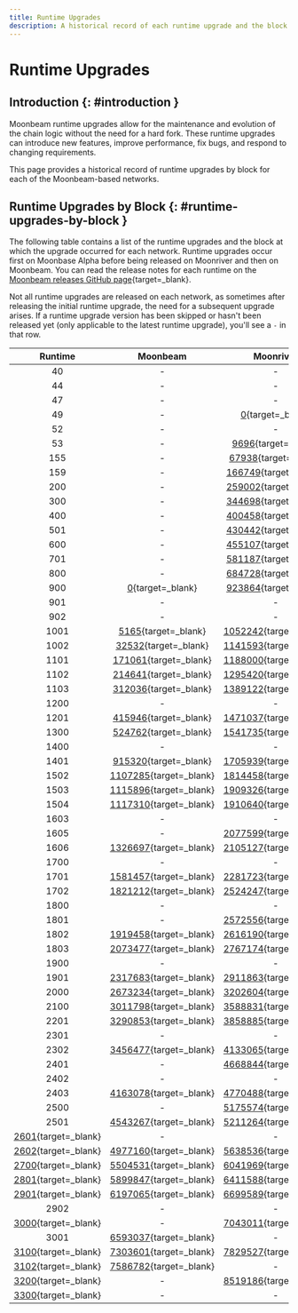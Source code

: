 ```yaml
---
title: Runtime Upgrades
description: A historical record of each runtime upgrade and the block at which the runtime was executed for Moonbeam, Moonriver, and the Moonbase Alpha TestNet.
---
```


# Runtime Upgrades

## Introduction {: #introduction }

Moonbeam runtime upgrades allow for the maintenance and evolution of the chain logic without the need for a hard fork. These runtime upgrades can introduce new features, improve performance, fix bugs, and respond to changing requirements.

This page provides a historical record of runtime upgrades by block for each of the Moonbeam-based networks.

## Runtime Upgrades by Block {: #runtime-upgrades-by-block }

The following table contains a list of the runtime upgrades and the block at which the upgrade occurred for each network. Runtime upgrades occur first on Moonbase Alpha before being released on Moonriver and then on Moonbeam. You can read the release notes for each runtime on the [Moonbeam releases GitHub page](https://github.com/moonbeam-foundation/moonbeam/releases){target=\_blank}.

Not all runtime upgrades are released on each network, as sometimes after releasing the initial runtime upgrade, the need for a subsequent upgrade arises. If a runtime upgrade version has been skipped or hasn't been released yet (only applicable to the latest runtime upgrade), you'll see a `-` in that row.

|                                         Runtime                                          |                               Moonbeam                               |                               Moonriver                               |                            Moonbase Alpha                            |
|:----------------------------------------------------------------------------------------:|:--------------------------------------------------------------------:|:---------------------------------------------------------------------:|:--------------------------------------------------------------------:|
|                                            40                                            |                                  -                                   |                                   -                                   |       [0](https://moonbase.subscan.io/block/0){target=\_blank}       |
|                                            44                                            |                                  -                                   |                                   -                                   |  [142863](https://moonbase.subscan.io/block/142863){target=\_blank}  |
|                                            47                                            |                                  -                                   |                                   -                                   |  [209144](https://moonbase.subscan.io/block/209144){target=\_blank}  |
|                                            49                                            |                                  -                                   |       [0](https://moonriver.subscan.io/block/0){target=\_blank}       |                                  -                                   |
|                                            52                                            |                                  -                                   |                                   -                                   |  [238827](https://moonbase.subscan.io/block/238827){target=\_blank}  |
|                                            53                                            |                                  -                                   |    [9696](https://moonriver.subscan.io/block/9696){target=\_blank}    |                                  -                                   |
|                                           155                                            |                                  -                                   |   [67938](https://moonriver.subscan.io/block/67938){target=\_blank}   |  [278703](https://moonbase.subscan.io/block/278703){target=\_blank}  |
|                                           159                                            |                                  -                                   |  [166749](https://moonriver.subscan.io/block/166749){target=\_blank}  |  [383465](https://moonbase.subscan.io/block/383465){target=\_blank}  |
|                                           200                                            |                                  -                                   |  [259002](https://moonriver.subscan.io/block/259002){target=\_blank}  |  [457614](https://moonbase.subscan.io/block/457614){target=\_blank}  |
|                                           300                                            |                                  -                                   |  [344698](https://moonriver.subscan.io/block/344698){target=\_blank}  |  [485543](https://moonbase.subscan.io/block/485543){target=\_blank}  |
|                                           400                                            |                                  -                                   |  [400458](https://moonriver.subscan.io/block/400458){target=\_blank}  |  [610935](https://moonbase.subscan.io/block/610935){target=\_blank}  |
|                                           501                                            |                                  -                                   |  [430442](https://moonriver.subscan.io/block/430442){target=\_blank}  |  [653692](https://moonbase.subscan.io/block/653692){target=\_blank}  |
|                                           600                                            |                                  -                                   |  [455107](https://moonriver.subscan.io/block/455107){target=\_blank}  |  [675176](https://moonbase.subscan.io/block/675176){target=\_blank}  |
|                                           701                                            |                                  -                                   |  [581187](https://moonriver.subscan.io/block/581187){target=\_blank}  |  [797200](https://moonbase.subscan.io/block/797200){target=\_blank}  |
|                                           800                                            |                                  -                                   |  [684728](https://moonriver.subscan.io/block/684728){target=\_blank}  |  [915684](https://moonbase.subscan.io/block/915684){target=\_blank}  |
|                                           900                                            |       [0](https://moonbeam.subscan.io/block/0){target=\_blank}       |  [923864](https://moonriver.subscan.io/block/923864){target=\_blank}  | [1075626](https://moonbase.subscan.io/block/1075626){target=\_blank} |
|                                           901                                            |                                  -                                   |                                   -                                   | [1130271](https://moonbase.subscan.io/block/1130271){target=\_blank} |
|                                           902                                            |                                  -                                   |                                   -                                   | [1175311](https://moonbase.subscan.io/block/1175311){target=\_blank} |
|                                           1001                                           |    [5165](https://moonbeam.subscan.io/block/5165){target=\_blank}    | [1052242](https://moonriver.subscan.io/block/1052242){target=\_blank} | [1285916](https://moonbase.subscan.io/block/1285916){target=\_blank} |
|                                           1002                                           |   [32532](https://moonbeam.subscan.io/block/32532){target=\_blank}   | [1141593](https://moonriver.subscan.io/block/1141593){target=\_blank} | [1396972](https://moonbase.subscan.io/block/1396972){target=\_blank} |
|                                           1101                                           |  [171061](https://moonbeam.subscan.io/block/171061){target=\_blank}  | [1188000](https://moonriver.subscan.io/block/1188000){target=\_blank} | [1426319](https://moonbase.subscan.io/block/1426319){target=\_blank} |
|                                           1102                                           |  [214641](https://moonbeam.subscan.io/block/214641){target=\_blank}  | [1295420](https://moonriver.subscan.io/block/1295420){target=\_blank} | [1517440](https://moonbase.subscan.io/block/1517440){target=\_blank} |
|                                           1103                                           |  [312036](https://moonbeam.subscan.io/block/312036){target=\_blank}  | [1389122](https://moonriver.subscan.io/block/1389122){target=\_blank} | [1591913](https://moonbase.subscan.io/block/1591913){target=\_blank} |
|                                           1200                                           |                                  -                                   |                                   -                                   | [1648994](https://moonbase.subscan.io/block/1648994){target=\_blank} |
|                                           1201                                           |  [415946](https://moonbeam.subscan.io/block/415946){target=\_blank}  | [1471037](https://moonriver.subscan.io/block/1471037){target=\_blank} | [1679619](https://moonbase.subscan.io/block/1679619){target=\_blank} |
|                                           1300                                           |  [524762](https://moonbeam.subscan.io/block/524762){target=\_blank}  | [1541735](https://moonriver.subscan.io/block/1541735){target=\_blank} | [1761128](https://moonbase.subscan.io/block/1761128){target=\_blank} |
|                                           1400                                           |                                  -                                   |                                   -                                   | [1962557](https://moonbase.subscan.io/block/1962557){target=\_blank} |
|                                           1401                                           |  [915320](https://moonbeam.subscan.io/block/915320){target=\_blank}  | [1705939](https://moonriver.subscan.io/block/1705939){target=\_blank} | [1967358](https://moonbase.subscan.io/block/1967358){target=\_blank} |
|                                           1502                                           | [1107285](https://moonbeam.subscan.io/block/1107285){target=\_blank} | [1814458](https://moonriver.subscan.io/block/1814458){target=\_blank} | [2112058](https://moonbase.subscan.io/block/2112058){target=\_blank} |
|                                           1503                                           | [1115896](https://moonbeam.subscan.io/block/1115896){target=\_blank} | [1909326](https://moonriver.subscan.io/block/1909326){target=\_blank} | [2220736](https://moonbase.subscan.io/block/2220736){target=\_blank} |
|                                           1504                                           | [1117310](https://moonbeam.subscan.io/block/1117310){target=\_blank} | [1910640](https://moonriver.subscan.io/block/1910640){target=\_blank} | [2221773](https://moonbase.subscan.io/block/2221773){target=\_blank} |
|                                           1603                                           |                                  -                                   |                                   -                                   | [2285347](https://moonbase.subscan.io/block/2285347){target=\_blank} |
|                                           1605                                           |                                  -                                   | [2077599](https://moonriver.subscan.io/block/2077599){target=\_blank} | [2318567](https://moonbase.subscan.io/block/2318567){target=\_blank} |
|                                           1606                                           | [1326697](https://moonbeam.subscan.io/block/1326697){target=\_blank} | [2105127](https://moonriver.subscan.io/block/2105127){target=\_blank} | [2379759](https://moonbase.subscan.io/block/2379759){target=\_blank} |
|                                           1700                                           |                                  -                                   |                                   -                                   | [2529736](https://moonbase.subscan.io/block/2529736){target=\_blank} |
|                                           1701                                           | [1581457](https://moonbeam.subscan.io/block/1581457){target=\_blank} | [2281723](https://moonriver.subscan.io/block/2281723){target=\_blank} | [2534200](https://moonbase.subscan.io/block/2534200){target=\_blank} |
|                                           1702                                           | [1821212](https://moonbeam.subscan.io/block/1821212){target=\_blank} | [2524247](https://moonriver.subscan.io/block/2524247){target=\_blank} |                                  -                                   |
|                                           1800                                           |                                  -                                   |                                   -                                   | [2748786](https://moonbase.subscan.io/block/2748786){target=\_blank} |
|                                           1801                                           |                                  -                                   | [2572556](https://moonriver.subscan.io/block/2572556){target=\_blank} | [2830542](https://moonbase.subscan.io/block/2830542){target=\_blank} |
|                                           1802                                           | [1919458](https://moonbeam.subscan.io/block/1919458){target=\_blank} | [2616190](https://moonriver.subscan.io/block/2616190){target=\_blank} | [2879403](https://moonbase.subscan.io/block/2879403){target=\_blank} |
|                                           1803                                           | [2073477](https://moonbeam.subscan.io/block/2073477){target=\_blank} | [2767174](https://moonriver.subscan.io/block/2767174){target=\_blank} | [3004714](https://moonbase.subscan.io/block/3004714){target=\_blank} |
|                                           1900                                           |                                  -                                   |                                   -                                   | [3069635](https://moonbase.subscan.io/block/3069635){target=\_blank} |
|                                           1901                                           | [2317683](https://moonbeam.subscan.io/block/2317683){target=\_blank} | [2911863](https://moonriver.subscan.io/block/2911863){target=\_blank} | [3073562](https://moonbase.subscan.io/block/3073562){target=\_blank} |
|                                           2000                                           | [2673234](https://moonbeam.subscan.io/block/2673234){target=\_blank} | [3202604](https://moonriver.subscan.io/block/3202604){target=\_blank} | [3310369](https://moonbase.subscan.io/block/3310369){target=\_blank} |
|                                           2100                                           | [3011798](https://moonbeam.subscan.io/block/3011798){target=\_blank} | [3588831](https://moonriver.subscan.io/block/3588831){target=\_blank} | [3609708](https://moonbase.subscan.io/block/3609708){target=\_blank} |
|                                           2201                                           | [3290853](https://moonbeam.subscan.io/block/3290853){target=\_blank} | [3858885](https://moonriver.subscan.io/block/3858885){target=\_blank} | [3842850](https://moonbase.subscan.io/block/3842850){target=\_blank} |
|                                           2301                                           |                                  -                                   |                                   -                                   | [4172407](https://moonbase.subscan.io/block/4172407){target=\_blank} |
|                                           2302                                           | [3456477](https://moonbeam.subscan.io/block/3456477){target=\_blank} | [4133065](https://moonriver.subscan.io/block/4133065){target=\_blank} | [4193323](https://moonbase.subscan.io/block/4193323){target=\_blank} |
|                                           2401                                           |                                  -                                   | [4668844](https://moonriver.subscan.io/block/4668844){target=\_blank} | [4591616](https://moonbase.subscan.io/block/4591616){target=\_blank} |
|                                           2402                                           |                                  -                                   |                                   -                                   | [4772817](https://moonbase.subscan.io/block/4772817){target=\_blank} |
|                                           2403                                           | [4163078](https://moonbeam.subscan.io/block/4163078){target=\_blank} | [4770488](https://moonriver.subscan.io/block/4770488){target=\_blank} | [4804425](https://moonbase.subscan.io/block/4804425){target=\_blank} |
|                                           2500                                           |                                  -                                   | [5175574](https://moonriver.subscan.io/block/5175574){target=\_blank} | [5053547](https://moonbase.subscan.io/block/5053547){target=\_blank} |
|                                           2501                                           | [4543267](https://moonbeam.subscan.io/block/4543267){target=\_blank} | [5211264](https://moonriver.subscan.io/block/5211264){target=\_blank} | [5194594](https://moonbase.subscan.io/block/5194594){target=\_blank} |
| [2601](https://forum.moonbeam.network/t/runtime-rt2600-schedule/1372/5){target=\_blank}  |                                  -                                   |                                   -                                   | [5474345](https://moonbase.subscan.io/block/5474345){target=\_blank} |
| [2602](https://forum.moonbeam.network/t/runtime-rt2600-schedule/1372/13){target=\_blank} | [4977160](https://moonbeam.subscan.io/block/4977160){target=\_blank} | [5638536](https://moonriver.subscan.io/block/5638536){target=\_blank} | [5576588](https://moonbase.subscan.io/block/5576588){target=\_blank} |
| [2700](https://forum.moonbeam.network/t/runtime-rt2700-schedule/1441/3){target=\_blank}  | [5504531](https://moonbeam.subscan.io/block/5504531){target=\_blank} | [6041969](https://moonriver.subscan.io/block/6041969){target=\_blank} | [5860584](https://moonbase.subscan.io/block/5860584){target=\_blank} |
| [2801](https://forum.moonbeam.network/t/runtime-rt2801-schedule/1616/4){target=\_blank}  | [5899847](https://moonbeam.subscan.io/block/5899847){target=\_blank} | [6411588](https://moonriver.subscan.io/block/6411588){target=\_blank} | [6209638](https://moonbase.subscan.io/block/6209638){target=\_blank} |
| [2901](https://forum.moonbeam.network/t/runtime-rt2901-schedule/1695/3){target=\_blank}  | [6197065](https://moonbeam.subscan.io/block/6197065){target=\_blank} | [6699589](https://moonriver.subscan.io/block/6699589){target=\_blank} | [6710531](https://moonbase.subscan.io/block/6710531){target=\_blank} |
|                                           2902                                           |                                  -                                   |                                   -                                   | [6732678](https://moonbase.subscan.io/block/6732678){target=\_blank} |
| [3000](https://forum.moonbeam.network/t/runtime-rt3000-schedule/1752/2){target=\_blank}  |                                  -                                   | [7043011](https://moonriver.subscan.io/block/7043011){target=\_blank} | [7299818](https://moonbase.subscan.io/block/7299818){target=\_blank} |
|                                           3001                                           | [6593037](https://moonbeam.subscan.io/block/6593037){target=\_blank} |                                   -                                   |                                  -                                   |
|  [3100](https://forum.moonbeam.network/t/runtime-rt3100-schedule/1801){target=\_blank}   | [7303601](https://moonbeam.subscan.io/block/7303601){target=\_blank} | [7829527](https://moonriver.subscan.io/block/7829527){target=\_blank} | [8034666](https://moonbase.subscan.io/block/8034666){target=\_blank} |
| [3102](https://forum.moonbeam.network/t/runtime-rt3100-schedule/1801/10){target=\_blank} | [7586782](https://moonbeam.subscan.io/block/7586782){target=\_blank} |                                   -                                   |                                  -                                   |
|  [3200](https://forum.moonbeam.network/t/runtime-rt3200-schedule/1881){target=\_blank}   |                                  -                                   | [8519186](https://moonriver.subscan.io/block/8519186){target=\_blank} | [8722328](https://moonbase.subscan.io/block/8722328){target=\_blank} |
|  [3300](https://forum.moonbeam.network/t/runtime-rt3200-schedule/1881){target=\_blank}   |                                  -                                   | - | [9062316](https://moonbase.subscan.io/block/9062316){target=\_blank} |